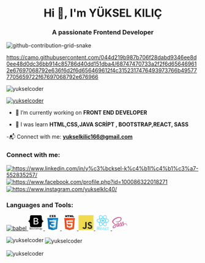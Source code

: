 <h1 align="center">Hi 👋, I'm YÜKSEL KILIÇ</h1>
<h3 align="center">A passionate Frontend Developer</h3>

![github-contribution-grid-snake](https://user-images.githubusercontent.com/118610714/212908362-a4297363-0dda-4d07-8c92-78ae1cee5596.svg)


https://camo.githubusercontent.com/044d219b987b706f28dabd9346ee8d0ee48d0dc36bb914c85786d40dd151dba4/68747470733a2f2f6d656469612e67697068792e636f6d2f6d656469612f4c3152317476493973766b495777705659722f67697068792e676966

<p align="left"> <img src="https://komarev.com/ghpvc/?username=yukselcoder&label=Profile%20views&color=0e75b6&style=flat" alt="yukselcoder" /> </p>

<p align="left"> <a href="https://github.com/ryo-ma/github-profile-trophy"><img src="https://github-profile-trophy.vercel.app/?username=yukselcoder" alt="yukselcoder" /></a> </p>

- 🔭 I’m currently working on **FRONT END DEVELOPER**

- 🌱 I was learn **HTML,CSS,JAVA SCRİPT , BOOTSTRAP,REACT, SASS**

-📬 Connect with me: **yukselkilic166@gmail.com**

<h3 align="left">Connect with me:</h3>
<p align="left">
<a href="https://www.linkedin.com/in/y%C3%BCksel-k%C4%B1l%C4%B1%C3%A7-552835257/" target="blank"><img align="center" src="https://raw.githubusercontent.com/rahuldkjain/github-profile-readme-generator/master/src/images/icons/Social/linked-in-alt.svg" alt="https://www.linkedin.com/in/y%c3%bcksel-k%c4%b1l%c4%b1%c3%a7-552835257/" height="30" width="40" /></a>
<a href="https://fb.com/https://www.facebook.com/profile.php?id=100086322018271" target="blank"><img align="center" src="https://raw.githubusercontent.com/rahuldkjain/github-profile-readme-generator/master/src/images/icons/Social/facebook.svg" alt="https://www.facebook.com/profile.php?id=100086322018271" height="30" width="40" /></a>
<a href="https://www.instagram.com/yukselklc40/" target="blank"><img align="center" src="https://raw.githubusercontent.com/rahuldkjain/github-profile-readme-generator/master/src/images/icons/Social/instagram.svg" alt="https://www.instagram.com/yukselklc40/" height="30" width="40" /></a>
</p>

<h3 align="left">Languages and Tools:</h3>
<p align="left"> <a href="https://babeljs.io/" target="_blank" rel="noreferrer"> <img src="https://www.vectorlogo.zone/logos/babeljs/babeljs-icon.svg" alt="babel" width="40" height="40"/> </a> <a href="https://getbootstrap.com" target="_blank" rel="noreferrer"> <img src="https://raw.githubusercontent.com/devicons/devicon/master/icons/bootstrap/bootstrap-plain-wordmark.svg" alt="bootstrap" width="40" height="40"/> </a> <a href="https://www.w3schools.com/css/" target="_blank" rel="noreferrer"> <img src="https://raw.githubusercontent.com/devicons/devicon/master/icons/css3/css3-original-wordmark.svg" alt="css3" width="40" height="40"/> </a> <a href="https://www.w3.org/html/" target="_blank" rel="noreferrer"> <img src="https://raw.githubusercontent.com/devicons/devicon/master/icons/html5/html5-original-wordmark.svg" alt="html5" width="40" height="40"/> </a> <a href="https://developer.mozilla.org/en-US/docs/Web/JavaScript" target="_blank" rel="noreferrer"> <img src="https://raw.githubusercontent.com/devicons/devicon/master/icons/javascript/javascript-original.svg" alt="javascript" width="40" height="40"/> </a> <a href="https://reactjs.org/" target="_blank" rel="noreferrer"> <img src="https://raw.githubusercontent.com/devicons/devicon/master/icons/react/react-original-wordmark.svg" alt="react" width="40" height="40"/> </a> <a href="https://sass-lang.com" target="_blank" rel="noreferrer"> <img src="https://raw.githubusercontent.com/devicons/devicon/master/icons/sass/sass-original.svg" alt="sass" width="40" height="40"/> </a> </p>

<p><img align="left" src="https://github-readme-stats.vercel.app/api/top-langs?username=yukselcoder&show_icons=true&locale=en&layout=compact" alt="yukselcoder" /></p>

<p>&nbsp;<img align="center" src="https://github-readme-stats.vercel.app/api?username=yukselcoder&show_icons=true&locale=en" alt="yukselcoder" /></p>

<p><img align="center" src="https://github-readme-streak-stats.herokuapp.com/?user=yukselcoder&" alt="yukselcoder" /></p>





